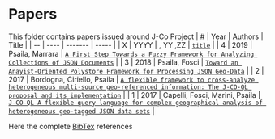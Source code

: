 # Papers
This folder contains papers issued around J-Co Project
| #  | Year | Authors | Title |
| -- | ---- | ------- | ----- |
| X | YYYY | , YY ,ZZ | [`title`](/papers/paper3.pdf) |
| 4 | 2019 | Psaila, Marrara | [`A First Step Towards a Fuzzy Framework for Analyzing Collections of JSON Documents`](/papers/paper3.pdf) |
| 3 | 2018 | Psaila, Fosci | [`Toward an Anayist-Oriented Polystore Framework for Processing JSON Geo-Data`](/papers/paper3.pdf) |
| 2 | 2017 | Bordogna, Ciriello, Psaila | [`A flexible framework to cross-analyze heterogeneous multi-source geo-referenced information: The J-CO-QL proposal and its implementation`](/papers/paper2.pdf) |
| 1 | 2017 | Capelli, Fosci, Marini, Psaila | [`J-CO-QL A flexible query language for complex geographical analysis of heterogeneous geo-tagged JSON data sets`](/papers/J-CO-QL.A.flexible.query.language.for.complex.geographical.analysis.of.heterogeneous.geo-tagged.JSON.data.sets.pdf) |

Here the complete [BibTex](/papers/BibTex.tex) references


